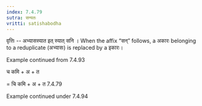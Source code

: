 ```yaml
---
index: 7.4.79
sutra: सन्यतः
vritti: satishabodha
---
```



वृत्तिः -- अभ्यासस्यात इत् स्यात् सनि । When the affix “सन्” follows, a अकारः belonging to a reduplicate (अभ्यासः) is replaced by a इकारः।


Example continued from 7.4.93


च कमि + अ + त

= चि कमि + अ + त 7.4.79


Example continued under 7.4.94

